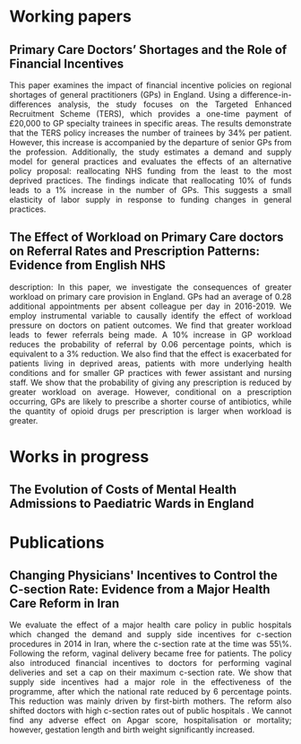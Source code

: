   
# Working papers
## Primary Care Doctors’ Shortages and the Role of Financial Incentives
 <p align="justify">
This paper examines the impact of financial incentive policies on regional shortages of general practitioners (GPs) in England. Using a difference-in-differences analysis, the study focuses on the Targeted Enhanced Recruitment Scheme (TERS), which provides a one-time payment of £20,000 to GP specialty trainees in specific areas. The results demonstrate that the TERS policy increases the number of trainees by 34% per patient. However, this increase is accompanied by the departure of senior GPs from the profession. Additionally, the study estimates a demand and supply model for general practices and evaluates the effects of an alternative policy proposal: reallocating NHS funding from the least to the most deprived practices. The findings indicate that reallocating 10% of funds leads to a 1% increase in the number of GPs. This suggests a small elasticity of labor supply in response to funding changes in general practices. </p>

## The Effect of Workload on Primary Care doctors on Referral Rates and Prescription Patterns: Evidence from English NHS
<p align="justify">
description: In this paper, we investigate the consequences of greater workload on primary care provision in England. GPs had an average of 0.28 additional appointments per absent colleague per day in 2016-2019. We employ instrumental variable to causally identify the effect of workload pressure on doctors on patient outcomes. We find that greater workload leads to fewer referrals being made. A 10% increase in GP workload reduces the probability of referral by 0.06 percentage points, which is equivalent to a 3% reduction. We also find that the effect is exacerbated for patients living in deprived areas, patients with more underlying health conditions and for smaller GP practices with fewer assistant and nursing staff. We show that the probability of giving any prescription is reduced by greater workload on average. However, conditional on a prescription occurring, GPs are likely to prescribe a shorter course of antibiotics, while the quantity of opioid drugs per prescription is larger when workload is greater.
</p>

# Works in progress
## The Evolution of Costs of Mental Health Admissions to Paediatric Wards in England

# Publications
## Changing Physicians' Incentives to Control the C-section Rate: Evidence from a Major Health Care Reform in Iran
<p align="justify">
We evaluate the effect of a major health care policy in public hospitals which changed the demand and supply side incentives for c-section procedures in 2014 in Iran, where the c-section rate at the time was 55\%. Following the reform, vaginal delivery became free for patients. The policy also introduced financial incentives to doctors for performing vaginal deliveries and set a cap on their maximum c-section rate. We show that supply side incentives had a major role in the effectiveness of the programme, after which the national rate reduced by 6 percentage points. This reduction was mainly driven by first-birth mothers. The reform also shifted doctors with high c-section rates out of public hospitals . We cannot find any adverse effect on Apgar score, hospitalisation or mortality; however, gestation length and birth weight significantly increased.
</p>

</p>


